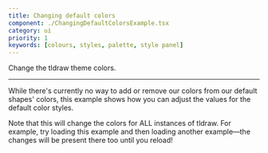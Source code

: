 ```yaml
---
title: Changing default colors
component: ./ChangingDefaultColorsExample.tsx
category: ui
priority: 1
keywords: [colours, styles, palette, style panel]
---
```


Change the tldraw theme colors.

---

While there's currently no way to add or remove our colors from our default shapes' colors, this example shows how you can adjust the values for the default color styles.

Note that this will change the colors for ALL instances of tldraw. For example, try loading this example and then loading another example—the changes will be present there too until you reload!
